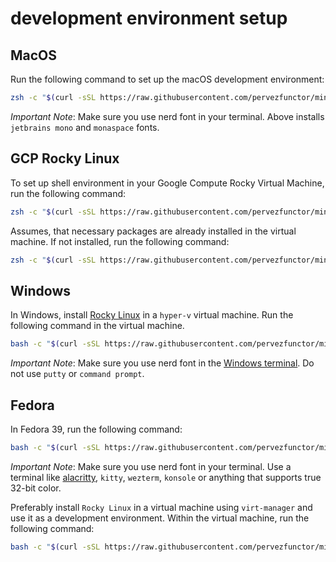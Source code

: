 # development environment setup

## MacOS

Run the following command to set up the macOS development environment:

```bash
zsh -c "$(curl -sSL https://raw.githubusercontent.com/pervezfunctor/mini-dotfiles/master/installers/macos/desktop)"
```

_Important Note_: Make sure you use nerd font in your terminal. Above installs `jetbrains mono` and `monaspace` fonts.

## GCP Rocky Linux

To set up shell environment in your Google Compute Rocky Virtual Machine, run the following command:

```bash
zsh -c "$(curl -sSL https://raw.githubusercontent.com/pervezfunctor/mini-dotfiles/master/installers/shell)"
```

Assumes, that necessary packages are already installed in the virtual machine. If not installed, run the following command:

```bash
zsh -c "$(curl -sSL https://raw.githubusercontent.com/pervezfunctor/mini-dotfiles/master/installers/dnf/cloud)"
```

## Windows

In Windows, install [Rocky Linux](https://download.rockylinux.org/pub/rocky/9/isos/x86_64/Rocky-9.3-x86_64-minimal.iso) in a `hyper-v` virtual machine. Run the following command in the virtual machine.

```bash
bash -c "$(curl -sSL https://raw.githubusercontent.com/pervezfunctor/mini-dotfiles/master/installers/dnf/rocky)"
```

_Important Note_: Make sure you use nerd font in the [Windows terminal](https://apps.microsoft.com/detail/9N0DX20HK701?hl=en-US&gl=US). Do not use `putty` or `command prompt`.

## Fedora

In Fedora 39, run the following command:

```bash
bash -c "$(curl -sSL https://raw.githubusercontent.com/pervezfunctor/mini-dotfiles/master/installers/dnf/fedora)"
```

_Important Note_: Make sure you use nerd font in your terminal. Use a terminal like [alacritty](https://alacritty.org/index.html), `kitty`, `wezterm`, `konsole` or anything that supports true 32-bit color.

Preferably install `Rocky Linux` in a virtual machine using `virt-manager` and use it as a development environment.
Within the virtual machine, run the following command:

```bash
bash -c "$(curl -sSL https://raw.githubusercontent.com/pervezfunctor/mini-dotfiles/master/installers/dnf/rocky)"
```
